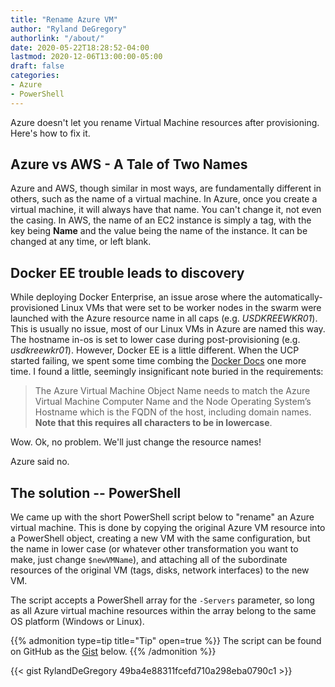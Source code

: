 ```yaml
---
title: "Rename Azure VM"
author: "Ryland DeGregory"
authorlink: "/about/"
date: 2020-05-22T18:28:52-04:00
lastmod: 2020-12-06T13:00:00-05:00
draft: false
categories:
- Azure
- PowerShell
---
```


Azure doesn't let you rename Virtual Machine resources after provisioning. Here's how to fix it.

<!--more-->

## Azure vs AWS - A Tale of Two Names

Azure and AWS, though similar in most ways, are fundamentally different in others, such as the name of a virtual machine. In Azure, once you create a virtual machine, it will always have that name. You can't change it, not even the casing. In AWS, the name of an EC2 instance is simply a tag, with the key being **Name** and the value being the name of the instance. It can be changed at any time, or left blank.

## Docker EE trouble leads to discovery

While deploying Docker Enterprise, an issue arose where the automatically-provisioned Linux VMs that were set to be worker nodes in the swarm were launched with the Azure resource name in all caps (e.g. *USDKREEWKR01*). This is usually no issue, most of our Linux VMs in Azure are named this way. The hostname in-os is set to lower case during post-provisioning (e.g. *usdkreewkr01*). However, Docker EE is a little different. When the UCP started failing, we spent some time combing the [Docker Docs](https://docs.docker.com/ee/ucp/admin/install/cloudproviders/install-on-azure/#azure-prerequisites) one more time. I found a little, seemingly insignificant note buried in the requirements:

> The Azure Virtual Machine Object Name needs to match the Azure Virtual Machine Computer Name and the Node Operating System’s Hostname which is the FQDN of the host, including domain names. **Note that this requires all characters to be in lowercase**.

Wow. Ok, no problem. We'll just change the resource names!

Azure said no.

## The solution -- PowerShell

We came up with the short PowerShell script below to "rename" an Azure virtual machine. This is done by copying the original Azure VM resource into a PowerShell object, creating a new VM with the same configuration, but the name in lower case (or whatever other transformation you want to make, just change `$newVMName`), and attaching all of the subordinate resources of the original VM (tags, disks, network interfaces) to the new VM.

The script accepts a PowerShell array for the `-Servers` parameter, so long as all Azure virtual machine resources within the array belong to the same OS platform (Windows or Linux).

{{% admonition type=tip title="Tip" open=true %}}
The script can be found on GitHub as the [Gist](https://gist.github.com/RylandDeGregory/49ba4e88311fcefd710a298eba0790c1) below.
{{% /admonition %}}

{{< gist RylandDeGregory 49ba4e88311fcefd710a298eba0790c1 >}}
